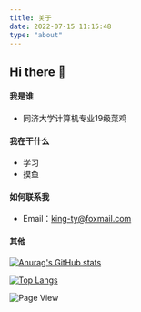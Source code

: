 ```yaml
---
title: 关于
date: 2022-07-15 11:15:48
type: "about"
---
```

## Hi there 👋

<!--
**King-ty/King-ty** is a ✨ _special_ ✨ repository because its `README.md` (this file) appears on your GitHub profile.

Here are some ideas to get you started:

- 🔭 I’m currently working on ...
- 🌱 I’m currently learning ...
- 👯 I’m looking to collaborate on ...
- 🤔 I’m looking for help with ...
- 💬 Ask me about ...
- 📫 How to reach me: ...
- 😄 Pronouns: ...
- ⚡ Fun fact: ...
-->

#### 我是谁
- 同济大学计算机专业19级菜鸡

#### 我在干什么
- 学习
- 摸鱼

#### 如何联系我
- Email：king-ty@foxmail.com

#### 其他
<!-- ## Stats  -->
[![Anurag's GitHub stats](https://github-readme-stats.vercel.app/api?username=King-ty&theme=vue&show_icons=true)](https://github.com/anuraghazra/github-readme-stats)  

<!-- Most used language -->
[![Top Langs](https://github-readme-stats.vercel.app/api/top-langs/?username=King-ty)](https://github.com/anuraghazra/github-readme-stats)  

<!-- Page View -->
![Page View](https://visitor-badge.glitch.me/badge?page_id=King-ty.King-ty)  